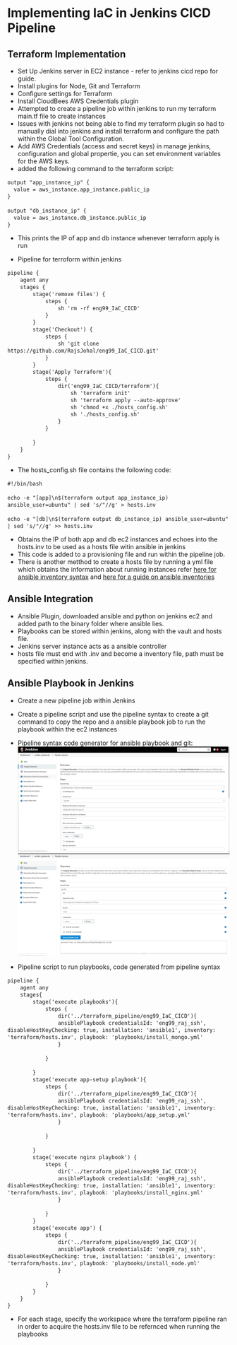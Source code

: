 # Implementing IaC in Jenkins CICD Pipeline

## Terraform Implementation
- Set Up Jenkins server in EC2 instance - refer to jenkins cicd repo for guide. 
- Install plugins for Node, Git and Terraform
- Configure settings for Terraform
- Install CloudBees AWS Credentials plugin
- Attempted to create a pipeline job within jenkins to run my terraform main.tf file to create instances
- Issues with jenkins not being able to find my terraform plugin so had to manually dial into jenkins and install terraform and configure the path within the Global Tool Configuration. 
- Add AWS Credentials (access and secret keys) in manage jenkins, configuration and global propertie, you can set environment variables for the AWS keys. 
- added the following command to the terraform script:
```
output "app_instance_ip" {
  value = aws_instance.app_instance.public_ip
}

output "db_instance_ip" {
  value = aws_instance.db_instance.public_ip
}
```
- This prints the IP of app and db instance whenever terraform apply is run 

- Pipeline for terroform within jenkins
```
pipeline {
    agent any
    stages {
        stage('remove files') {
            steps {
                sh 'rm -rf eng99_IaC_CICD'
            }
        }
        stage('Checkout') {
            steps {
                sh 'git clone https://github.com/RajsJohal/eng99_IaC_CICD.git'
            }
        }
        stage('Apply Terraform'){
            steps {
                dir('eng99_IaC_CICD/terraform'){
                    sh 'terraform init'
                    sh 'terraform apply --auto-approve'
                    sh 'chmod +x ./hosts_config.sh'
                    sh './hosts_config.sh'
                }
            }
           
        }
    }
}
```
* The hosts_config.sh file contains the following code:
```
#!/bin/bash

echo -e "[app]\n$(terraform output app_instance_ip) ansible_user=ubuntu" | sed 's/"//g' > hosts.inv

echo -e "[db]\n$(terraform output db_instance_ip) ansible_user=ubuntu" | sed 's/"//g' >> hosts.inv
```
- Obtains the IP of both app and db ec2 instances and echoes into the hosts.inv to be used as a hosts file witin ansible in jenkins
- This code is added to a provisioning file and run within the pipeline job. 
- There is another metthod to create a hosts file by running a yml file which obtains the information about running instances refer [here for ansible inventory syntax](https://docs.ansible.com/ansible/latest/collections/amazon/aws/aws_ec2_inventory.html) and [here for a guide on ansible inventories](https://medium.com/geekculture/a-complete-overview-of-ansible-dynamic-inventory-a9ded104df4c)

## Ansible Integration
- Ansible Plugin, downloaded ansible and python on jenkins ec2 and added path to the binary folder where ansible lies. 
- Playbooks can be stored within jenkins, along with the vault and hosts file. 
- Jenkins server instance acts as a ansible controller
- hosts file must end with .inv and become a inventory file, path must be specified within jenkins. 

## Ansible Playbook in Jenkins
- Create a new pipeline job within Jenkins 
- Create a pipeline script and use the pipeline syntax to create a git command to copy the repo and a ansible playbook job to run the playbook within the ec2 instances
- Pipeline syntax code generator for ansible playbook and git:
![ansible playbook](images/Capture.PNG)
![git](images/git.PNG) 

- Pipeline script to run playbooks, code generated from pipeline syntax
```
pipeline {
    agent any
    stages{
        stage('execute playbooks'){
            steps {
                dir('../terraform_pipeline/eng99_IaC_CICD'){
                ansiblePlaybook credentialsId: 'eng99_raj_ssh', disableHostKeyChecking: true, installation: 'ansible1', inventory: 'terraform/hosts.inv', playbook: 'playbooks/install_mongo.yml'
                }
                
            }
            
        } 
        stage('execute app-setup playbook'){
            steps {
                dir('../terraform_pipeline/eng99_IaC_CICD'){
                ansiblePlaybook credentialsId: 'eng99_raj_ssh', disableHostKeyChecking: true, installation: 'ansible1', inventory: 'terraform/hosts.inv', playbook: 'playbooks/app_setup.yml'
                }
                
            }
            
        }
        stage('execute nginx playbook') {
            steps {
                dir('../terraform_pipeline/eng99_IaC_CICD'){
                ansiblePlaybook credentialsId: 'eng99_raj_ssh', disableHostKeyChecking: true, installation: 'ansible1', inventory: 'terraform/hosts.inv', playbook: 'playbooks/install_nginx.yml'
                }
                
            }
        }
        stage('execute app') {
            steps {
                dir('../terraform_pipeline/eng99_IaC_CICD'){
                ansiblePlaybook credentialsId: 'eng99_raj_ssh', disableHostKeyChecking: true, installation: 'ansible1', inventory: 'terraform/hosts.inv', playbook: 'playbooks/install_node.yml'
                }   
                
            }
        }
    }
}
```
- For each stage, specify the workspace where the terraform pipeline ran in order to acquire the hosts.inv file to be refernced when running the playbooks

